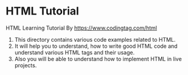 # HTML Tutorial
HTML Learning Tutorial By https://www.codingtag.com/html
1. This directory contains various code examples related to HTML. 
2. It will help you to understand, how to write good HTML code and understand various HTML tags and their usage.
3. Also you will be able to understand how to implement HTML in live projects.
